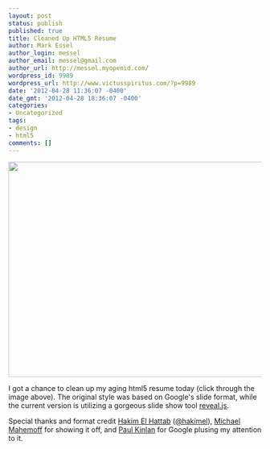 ```yaml
---
layout: post
status: publish
published: true
title: Cleaned Up HTML5 Resume
author: Mark Essel
author_login: messel
author_email: messel@gmail.com
author_url: http://messel.myopenid.com/
wordpress_id: 9989
wordpress_url: http://www.victusspiritus.com/?p=9989
date: '2012-04-28 11:36:07 -0400'
date_gmt: '2012-04-28 18:36:07 -0400'
categories:
- Uncategorized
tags:
- design
- html5
comments: []
---
```

<p><a href="http://victusfate.github.com/html5-resume/"><img src="http://www.victusspiritus.com/wp-content/uploads/2012/04/html5-resume-1024x696.png" alt="" title="html5-resume" width="630" height="428" class="alignleft size-large wp-image-9990" /></a></p>
<p>I got a chance to clean up my aging html5 resume today (click through the image above). The original style was based on Google's slide format, while the current version is utilizing a gorgeous slide show tool <a href="http://lab.hakim.se/reveal-js/">reveal.js</a>.</p>
<p>Special thanks and format credit <a href="http://hakim.se/" class="roll">Hakim El Hattab</a> (<a href="http://twitter.com/hakimel" class="roll">@hakimel</a>), <a href="http://prez.mahemoff.com/state-native/#/" class="roll">Michael Mahemoff</a> for showing it off, and <a href="https://plus.google.com/u/0/116059998563577101552/posts" class="roll">Paul Kinlan</a> for Google plusing my attention to it.</p>
